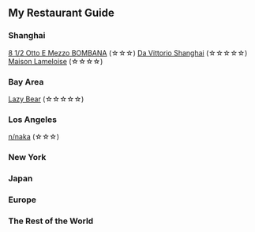 ## My Restaurant Guide
### Shanghai
[8 1/2 Otto E Mezzo BOMBANA](/food/85.md) (☆☆☆)
[Da Vittorio Shanghai](/food/dv.md) (☆☆☆☆☆)
[Maison Lameloise](/food/lame.md) (☆☆☆☆)

### Bay Area
[Lazy Bear](/food/lazybear.md) (☆☆☆☆☆)

### Los Angeles
[n/naka](/food/naka.md) (☆☆☆)

### New York

### Japan

### Europe

### The Rest of the World

